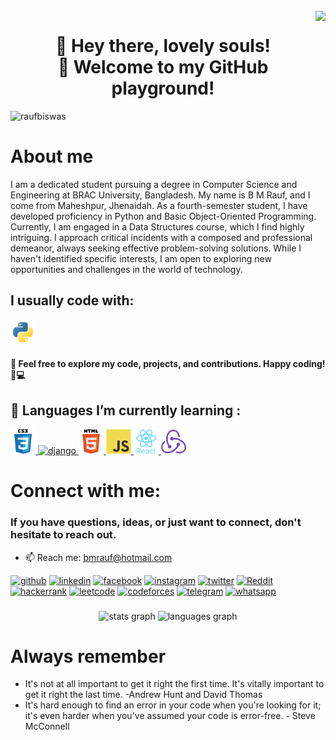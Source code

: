 <!--
**raufbiswas/raufbiswas** is a ✨ _special_ ✨ repository because its `README.md` (this file) appears on your GitHub profile.
-->

<br clear="both">

<img align="right" height="150" src="https://github.com/raufbiswas/raufbiswas/blob/main/ezgif-1-05ab1d1c4c.gif?raw=true"  />

###

###

<h1 align="center">👋 Hey there, lovely souls!<br>👋 Welcome to my GitHub playground!</h1>

<p align="left"> <img src="https://komarev.com/ghpvc/?username=raufbiswas&label=Profile%20views&color=0e75b6&style=flat" alt="raufbiswas" /> </p>

<p align="left">
</p>


# About me

I am a dedicated student pursuing a degree in Computer Science and Engineering at BRAC University, Bangladesh. My name is B M Rauf, and I come from Maheshpur, Jhenaidah. As a fourth-semester student, I have developed proficiency in Python and Basic Object-Oriented Programming. Currently, I am engaged in a Data Structures course, which I find highly intriguing. I approach critical incidents with a composed and professional demeanor, always seeking effective problem-solving solutions. While I haven't identified specific interests, I am open to exploring new opportunities and challenges in the world of technology.

<h2 align="left">I usually code with:</h2>
<p align="left"> <a href="https://www.python.org" target="_blank" rel="noreferrer"> <img src="https://raw.githubusercontent.com/devicons/devicon/master/icons/python/python-original.svg" alt="python" width="40" height="40"/> </a> </p>
<h4 align="left">🚀 Feel free to explore my code, projects, and contributions. Happy coding! 🚀💻</h4>

<h2 align="left">🌱 Languages I’m currently learning :</h2>
<p align="left"> <a href="https://www.w3schools.com/css/" target="_blank" rel="noreferrer"> <img src="https://raw.githubusercontent.com/devicons/devicon/master/icons/css3/css3-original-wordmark.svg" alt="css3" width="40" height="40"/> </a> <a href="https://www.djangoproject.com/" target="_blank" rel="noreferrer"> <img src="https://cdn.worldvectorlogo.com/logos/django.svg" alt="django" width="40" height="40"/> </a> <a href="https://www.w3.org/html/" target="_blank" rel="noreferrer"> <img src="https://raw.githubusercontent.com/devicons/devicon/master/icons/html5/html5-original-wordmark.svg" alt="html5" width="40" height="40"/> </a> <a href="https://developer.mozilla.org/en-US/docs/Web/JavaScript" target="_blank" rel="noreferrer"> <img src="https://raw.githubusercontent.com/devicons/devicon/master/icons/javascript/javascript-original.svg" alt="javascript" width="40" height="40"/> </a> <a href="https://reactjs.org/" target="_blank" rel="noreferrer"> <img src="https://raw.githubusercontent.com/devicons/devicon/master/icons/react/react-original-wordmark.svg" alt="react" width="40" height="40"/> </a> <a href="https://redux.js.org" target="_blank" rel="noreferrer"> <img src="https://raw.githubusercontent.com/devicons/devicon/master/icons/redux/redux-original.svg" alt="redux" width="40" height="40"/> </a> 
</p>


<h1 align="left">Connect with me:</h1>

###

<h3 align="left"> If you have questions, ideas, or just want to connect, don't hesitate to reach out.</h3>

- 📫 Reach me: bmrauf@hotmail.com
  
[<img src='https://cdn.jsdelivr.net/npm/simple-icons@3.0.1/icons/github.svg' alt='github' height='40'>](https://github.com/raufbiswas)  [<img src='https://cdn.jsdelivr.net/npm/simple-icons@3.0.1/icons/linkedin.svg' alt='linkedin' height='40'>](https://www.linkedin.com/in/raufbiswas/)  [<img src='https://cdn.jsdelivr.net/npm/simple-icons@3.0.1/icons/facebook.svg' alt='facebook' height='40'>](https://www.facebook.com/raufbiswas)  [<img src='https://cdn.jsdelivr.net/npm/simple-icons@3.0.1/icons/instagram.svg' alt='instagram' height='40'>](https://www.instagram.com/raufbiswas/)  [<img src='https://cdn.jsdelivr.net/npm/simple-icons@3.0.1/icons/twitter.svg' alt='twitter' height='40'>](https://twitter.com/raufbiswas)  [<img src='https://cdn.jsdelivr.net/npm/simple-icons@3.0.1/icons/reddit.svg' alt='Reddit' height='40'>](https://www.reddit.com/user/raufbiswas)  [<img src='https://cdn.jsdelivr.net/npm/simple-icons@3.0.1/icons/hackerrank.svg' alt='hackerrank' height='40'>](https://www.hackerrank.com/profile/raufbiswas)  [<img src='https://cdn.jsdelivr.net/npm/simple-icons@3.0.1/icons/leetcode.svg' alt='leetcode' height='40'>](https://leetcode.com/raufbiswas/)  [<img src='https://cdn.jsdelivr.net/npm/simple-icons@3.0.1/icons/codeforces.svg' alt='codeforces' height='40'>](https://codeforces.com/profile/bmrauf)  [<img src='https://cdn.jsdelivr.net/npm/simple-icons@3.0.1/icons/telegram.svg' alt='telegram' height='40'>](https://t.me/raufbiswas) [<img src='https://cdn.jsdelivr.net/npm/simple-icons@3.0.1/icons/whatsapp.svg' alt='whatsapp' height='40'>](https://wa.link/b6gwse)


###

<div align="center">
  <img src="https://github-readme-stats.vercel.app/api?username=raufbiswas&hide_title=false&hide_rank=false&show_icons=true&include_all_commits=true&count_private=true&disable_animations=false&theme=dark&locale=en&hide_border=false" height="160" alt="stats graph"  />
  <img src="https://github-readme-stats.vercel.app/api/top-langs?username=raufbiswas&locale=en&hide_title=false&layout=compact&card_width=320&langs_count=10&theme=dark&hide_border=false" height="160" alt="languages graph" />
</div>

###

<h1 align="left">Always remember</h1>

- It's not at all important to get it right the first time. It's vitally important to get it right the last time. -Andrew Hunt and David Thomas
- It's hard enough to find an error in your code when you're looking for it; it's even harder when you've assumed your code is error-free. - Steve McConnell
